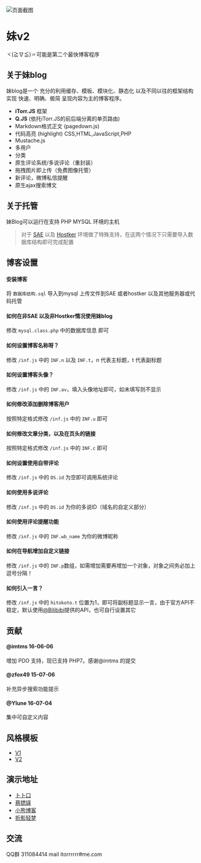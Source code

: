 
![页面截图](http://ww4.sinaimg.cn/large/a15b4afegw1enswvuws5eg20fo0b1jrd.gif)

# 妹v2

ヾ(≧∇≦)〃可能是第二个最快博客程序

## 关于妹blog

妹blog是一个 充分的利用缓存、模板、模块化、静态化 以及不同以往的框架结构 实现 快速、明确、极简 呈现内容为主的博客程序。


- **iTorr.JS** 框架
- **Q.JS** (依托iTorr.JS的前后端分离的单页路由)
- Markdown格式正文 (pagedown.js)
- 代码高亮 (highlight) CSS,HTML,JavaScript,PHP
- Mustache.js
- 多用户
- 分类
- 原生评论系统/多说评论（重封装）
- 拖拽图片即上传（免费图像托管）
- 新评论，微博私信提醒
- 原生ajax搜索博文


## 关于托管
妹Blog可以运行在支持 PHP MYSQL 环境的主机

>对于 [SAE](http://sae.sina.com.cn/) 以及 [Hostker](http://www.hostker.com/) 环境做了特殊支持，在这两个情况下只需要导入数据库结构即可完成配置


## 博客设置

#### 安装博客
将 `数据库结构.sql` 导入到mysql
上传文件到SAE 或者hostker 以及其他服务器或代码托管

#### 如何在非SAE 以及非Hostker情况使用妹blog
修改 `mysql.class.php` 中的数据库信息 即可

#### 如何设置博客名称呀？
修改 `/inf.js` 中的 `INF.n` 以及 `INF.t`，n 代表主标题，t 代表副标题

#### 如何设置博客头像？
修改 `/inf.js` 中的 `INF.av`，填入头像地址即可，如未填写则不显示

#### 如何修改添加删除博客用户
按照特定格式修改 `/inf.js` 中的 `INF.u` 即可

#### 如何修改文章分类，以及在页头的链接
按照特定格式修改 `/inf.js` 中的 `INF.c` 即可

#### 如何设置使用自带评论
修改 `/inf.js` 中的 `DS.id` 为空即可调用系统评论

#### 如何使用多说评论
修改 `/inf.js` 中的 `DS.id` 为你的多说ID（域名的自定义部分）

#### 如何使用评论提醒功能
修改 `/inf.js` 中的 `INF.wb_name` 为你的微博昵称

#### 如何在导航增加自定义链接
修改 `/inf.js` 中的 `INF.p`数组，如需增加需要再增加一个对象，对象之间务必加上逗号分隔！

#### 如何引入一言？
修改 `/inf.js` 中的 `hitokoto.t` 位置为1，即可将副标题显示一言，由于官方API不稳定，默认使用[@Bilibibi](http://bilibibi.me/)提供的API，也可自行设置其它

## 贡献
#### @imtms **16-06-06**
增加 PDO 支持，现已支持 PHP7。感谢@imtms 的提交

#### @zfox49 **15-07-06**
补充异步搜索功能提示

#### @Ylune **16-07-04**
集中可自定义内容

## 风格模板

- [V1](https://github.com/ylune/imouto-theme)
- [V2](https://github.com/ylune/imouto-theme-v2)

## 演示地址

- [卜卜口](http://mouto.org)
- [蔡锶铎](http://caisiduo.xyz)
- [小熊博客](http://kloli.tk)
- [折影轻梦](http://i.chainwon.com/)

## 交流

QQ群 311084414
mail itorrrrrr#me.com

